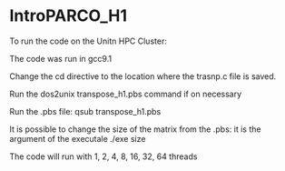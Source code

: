 # IntroPARCO_H1
<p>To run the code on the Unitn HPC Cluster:</p>
<p>The code was run in gcc9.1 </p>
<p>Change the cd directive to the location where the trasnp.c file is saved.</p>
<p>Run the dos2unix transpose_h1.pbs command if on necessary</p>
<p>Run the .pbs file: qsub transpose_h1.pbs</p>
<p>It is possible to change the size of the matrix from the .pbs: it is the argument of the executale ./exe size</p>
<p>The code will run with 1, 2, 4, 8, 16, 32, 64 threads</p>
